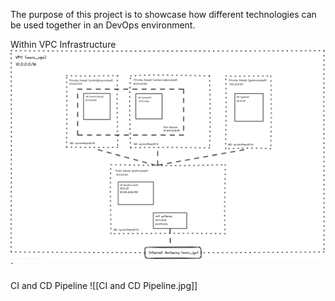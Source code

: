 The purpose of this project is to showcase how different technologies can be used together in an DevOps environment. 

Within VPC Infrastructure
![Alt text](./readme-images/Within-VPC-Infrastructure.jpg)`

CI and CD Pipeline
![[CI and CD Pipeline.jpg]]

